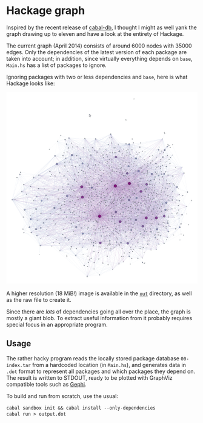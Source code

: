 Hackage graph
=============

Inspired by the recent release of [cabal-db][cabal-db], I thought I might as
well yank the graph drawing up to eleven and have a look at the entirety of
Hackage.

The current graph (April 2014) consists of around 6000 nodes with 35000 edges.
Only the dependencies of the latest version of each package are taken into
account; in addition, since virtually everything depends on `base`, `Main.hs`
has a list of packages to ignore.

Ignoring packages with two or less dependencies and `base`, here is what Hackage
looks like:

![](out/hackage-3in-small.png)

A higher resolution (18 MiB!) image is available in the [`out`](out/) directory,
as well as the raw file to create it.

Since there are *lots* of dependencies going all over the place, the graph
is mostly a giant blob. To extract useful information from it probably requires
special focus in an appropriate program.



Usage
-----

The rather hacky program reads the locally stored package database
`00-index.tar` from a hardcoded location (in `Main.hs`), and generates data in
`.dot` format to represent all packages and which packages they depend on.
The result is written to STDOUT, ready to be plotted with GraphViz compatible
tools such as [Gephi][gephi].

To build and run from scratch, use the usual:
```
cabal sandbox init && cabal install --only-dependencies
cabal run > output.dot
```



[cabal-db]: http://hackage.haskell.org/package/cabal-db
[gephi]: https://gephi.org/